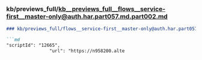 ### kb/previews_full/kb__previews_full__flows__service-first__master-only@auth.har.part057.md.part002.md

```md
### kb/previews_full/flows__service-first__master-only@auth.har.part057.md (part 002)

```md
"scriptId": "12665",
                "url": "https://n958200.alte
```

```

```
